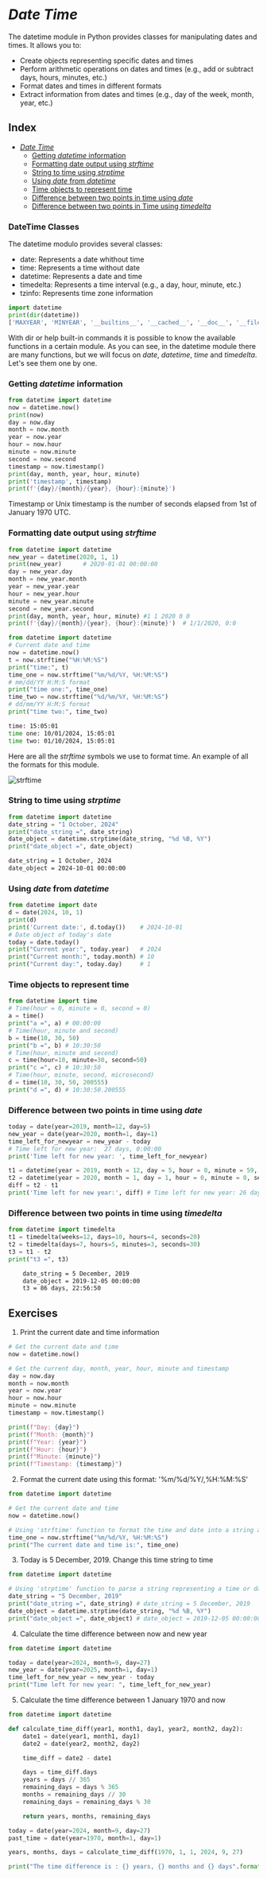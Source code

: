 # _Date Time_

The datetime module in Python provides classes for manipulating dates and times. It allows you to:

- Create objects representing specific dates and times
- Perform arithmetic operations on dates and times (e.g., add or subtract days, hours, minutes, etc.)
- Format dates and times in different formats
- Extract information from dates and times (e.g., day of the week, month, year, etc.)

## Index

* [_Date Time_](#Date-Time)
  - [Getting _datetime_ information](#getting-datetime-information)
  - [Formatting date output using _strftime_](#formatting-date-output-using-strftime)
  - [String to time using _strptime_](#string-to-time-using-strptime)
  - [Using _date_ from _datetime_](#using-date-from-datetime)
  - [Time objects to represent time](#time-objects-to-represent-time)
  - [Difference between two points in time using _date_](#difference-between-two-points-in-time-using-date)
  - [Difference between two points in Time using _timedelta_](#difference-between-two-points-in-time-using-timedelta)

### DateTime Classes

The datetime modulo provides several classes:

- date: Represents a date whithout time
- time: Represents a time without date
- datetime: Represents a date and time
- timedelta: Represents a time interval (e.g., a day, hour, minute, etc.)
- tzinfo: Represents time zone information

```py
import datetime
print(dir(datetime))
['MAXYEAR', 'MINYEAR', '__builtins__', '__cached__', '__doc__', '__file__', '__loader__', '__name__', '__package__', '__spec__', 'date', 'datetime', 'datetime_CAPI', 'sys', 'time', 'timedelta', 'timezone', 'tzinfo']
```

With dir or help built-in commands it is possible to know the available functions in a certain module. As you can see, in the datetime module there are many functions, but we will focus on _date_, _datetime_, _time_ and _timedelta_. Let's see them one by one.

### Getting _datetime_ information

```py
from datetime import datetime
now = datetime.now()
print(now)
day = now.day
month = now.month
year = now.year
hour = now.hour
minute = now.minute
second = now.second
timestamp = now.timestamp()
print(day, month, year, hour, minute)
print('timestamp', timestamp)
print(f'{day}/{month}/{year}, {hour}:{minute}')
```

Timestamp or Unix timestamp is the number of seconds elapsed from 1st of January 1970 UTC.

### Formatting date output using _strftime_

```py
from datetime import datetime
new_year = datetime(2020, 1, 1)
print(new_year)      # 2020-01-01 00:00:00
day = new_year.day
month = new_year.month
year = new_year.year
hour = new_year.hour
minute = new_year.minute
second = new_year.second
print(day, month, year, hour, minute) #1 1 2020 0 0
print(f'{day}/{month}/{year}, {hour}:{minute}')  # 1/1/2020, 0:0
```

```py
from datetime import datetime
# Current date and time
now = datetime.now()
t = now.strftime("%H:%M:%S")
print("time:", t)
time_one = now.strftime("%m/%d/%Y, %H:%M:%S")
# mm/dd/YY H:M:S format
print("time one:", time_one)
time_two = now.strftime("%d/%m/%Y, %H:%M:%S")
# dd/mm/YY H:M:S format
print("time two:", time_two)
```

```sh
time: 15:05:01
time one: 10/01/2024, 15:05:01
time two: 01/10/2024, 15:05:01
```

Here are all the _strftime_ symbols we use to format time. An example of all the formats for this module.

![strftime](../00_Images/strftime.png)

### String to time using _strptime_

```py
from datetime import datetime
date_string = "1 October, 2024"
print("date_string =", date_string)
date_object = datetime.strptime(date_string, "%d %B, %Y")
print("date_object =", date_object)
```

```sh
date_string = 1 October, 2024
date_object = 2024-10-01 00:00:00
```

### Using _date_ from _datetime_

```py
from datetime import date
d = date(2024, 10, 1)
print(d)
print('Current date:', d.today())    # 2024-10-01
# Date object of today's date
today = date.today()
print("Current year:", today.year)   # 2024
print("Current month:", today.month) # 10
print("Current day:", today.day)     # 1
```

### Time objects to represent time

```py
from datetime import time
# Time(hour = 0, minute = 0, second = 0)
a = time()
print("a =", a) # 00:00:00
# Time(hour, minute and second)
b = time(10, 30, 50)
print("b =", b) # 10:30:50
# Time(hour, minute and second)
c = time(hour=10, minute=30, second=50)
print("c =", c) # 10:30:50
# Time(hour, minute, second, microsecond)
d = time(10, 30, 50, 200555)
print("d =", d) # 10:30:50.200555
```

### Difference between two points in time using _date_

```py
today = date(year=2019, month=12, day=5)
new_year = date(year=2020, month=1, day=1)
time_left_for_newyear = new_year - today
# Time left for new year:  27 days, 0:00:00
print('Time left for new year: ', time_left_for_newyear)

t1 = datetime(year = 2019, month = 12, day = 5, hour = 0, minute = 59, second = 0)
t2 = datetime(year = 2020, month = 1, day = 1, hour = 0, minute = 0, second = 0)
diff = t2 - t1
print('Time left for new year:', diff) # Time left for new year: 26 days, 23: 01: 00
```

### Difference between two points in time using _timedelta_

```py
from datetime import timedelta
t1 = timedelta(weeks=12, days=10, hours=4, seconds=20)
t2 = timedelta(days=7, hours=5, minutes=3, seconds=30)
t3 = t1 - t2
print("t3 =", t3)
```

```sh
    date_string = 5 December, 2019
    date_object = 2019-12-05 00:00:00
    t3 = 86 days, 22:56:50
```

## Exercises

1. Print the current date and time information

```py
# Get the current date and time
now = datetime.now()

# Get the current day, month, year, hour, minute and timestamp
day = now.day
month = now.month
year = now.year
hour = now.hour
minute = now.minute
timestamp = now.timestamp()

print(f"Day: {day}")
print(f"Month: {month}")
print(f"Year: {year}")
print(f"Hour: {hour}")
print(f"Minute: {minute}")
print(f"Timestamp: {timestamp}")
```

2. Format the current date using this format: '%m/%d/%Y/,%H:%M:%S'

```py
from datetime import datetime

# Get the current date and time
now = datetime.now()

# Using 'strftime' function to format the time and date into a string according to a specified format
time_one = now.strftime("%m/%d/%Y, %H:%M:%S")
print("The current date and time is:", time_one)
```

3. Today is 5 December, 2019. Change this time string to time

```py
from datetime import datetime

# Using 'strptime' function to parse a string representing a time or date
date_string = "5 December, 2019"
print("date_string =", date_string) # date_string = 5 December, 2019
date_object = datetime.strptime(date_string, "%d %B, %Y")
print("date_object =", date_object) # date_object = 2019-12-05 00:00:00
```

4. Calculate the time difference between now and new year

```py
from datetime import datetime

today = date(year=2024, month=9, day=27)
new_year = date(year=2025, month=1, day=1)
time_left_for_new_year = new_year - today
print("Time left for new year: ", time_left_for_new_year)
```

5. Calculate the time difference between 1 January 1970 and now

```py
from datetime import datetime

def calculate_time_diff(year1, month1, day1, year2, month2, day2):
    date1 = date(year1, month1, day1)
    date2 = date(year2, month2, day2)

    time_diff = date2 - date1

    days = time_diff.days
    years = days // 365
    remaining_days = days % 365
    months = remaining_days // 30
    remaining_days = remaining_days % 30

    return years, months, remaining_days

today = date(year=2024, month=9, day=27)
past_time = date(year=1970, month=1, day=1)

years, months, days = calculate_time_diff(1970, 1, 1, 2024, 9, 27)

print("The time difference is : {} years, {} months and {} days".format(years, months, days))
```
